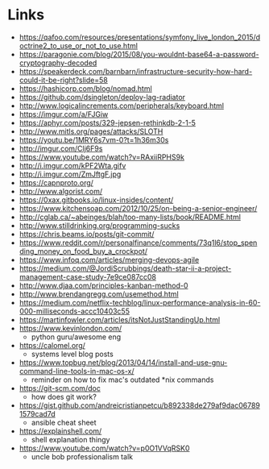 # Links

* https://qafoo.com/resources/presentations/symfony_live_london_2015/doctrine2_to_use_or_not_to_use.html
* https://paragonie.com/blog/2015/08/you-wouldnt-base64-a-password-cryptography-decoded
* https://speakerdeck.com/barnbarn/infrastructure-security-how-hard-could-it-be-right?slide=58
* https://hashicorp.com/blog/nomad.html
* https://github.com/dsingleton/deploy-lag-radiator
* http://www.logicalincrements.com/peripherals/keyboard.html
* https://imgur.com/a/FJGiw
* https://aphyr.com/posts/329-jepsen-rethinkdb-2-1-5
* http://www.mitls.org/pages/attacks/SLOTH
* https://youtu.be/1MRY6s7vm-0?t=1h36m30s
* http://imgur.com/Clj6F9s
* https://www.youtube.com/watch?v=RAxiiRPHS9k
* http://i.imgur.com/kPF2Wta.gifv
* http://i.imgur.com/ZmJftgF.jpg
* https://capnproto.org/
* http://www.algorist.com/
* https://0xax.gitbooks.io/linux-insides/content/
* https://www.kitchensoap.com/2012/10/25/on-being-a-senior-engineer/
* http://cglab.ca/~abeinges/blah/too-many-lists/book/README.html
* http://www.stilldrinking.org/programming-sucks
* https://chris.beams.io/posts/git-commit/
* https://www.reddit.com/r/personalfinance/comments/73q1l6/stop_spending_money_on_food_buy_a_crockpot/
* https://www.infoq.com/articles/merging-devops-agile
* https://medium.com/@JordiScrubbings/death-star-ii-a-project-management-case-study-7e9ce087cc08
* http://www.djaa.com/principles-kanban-method-0
* http://www.brendangregg.com/usemethod.html
* https://medium.com/netflix-techblog/linux-performance-analysis-in-60-000-milliseconds-accc10403c55
* https://martinfowler.com/articles/itsNotJustStandingUp.html
* https://www.kevinlondon.com/
   * python guru/awesome eng
* https://calomel.org/
   * systems level blog posts
* https://www.topbug.net/blog/2013/04/14/install-and-use-gnu-command-line-tools-in-mac-os-x/
   * reminder on how to fix mac's outdated *nix commands
* https://git-scm.com/doc
   * how does git work?
* https://gist.github.com/andreicristianpetcu/b892338de279af9dac067891579cad7d
   * ansible cheat sheet
* https://explainshell.com/
   * shell explanation thingy
* https://www.youtube.com/watch?v=p0O1VVqRSK0
   * uncle bob professionalism talk
